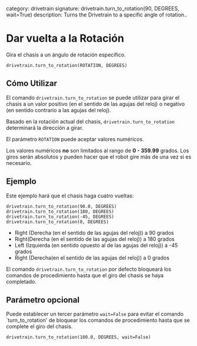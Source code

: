 category: drivetrain
signature: drivetrain.turn_to_rotation(90, DEGREES, wait=True)
description: Turns the Drivetrain to a specific angle of rotation..  

# Dar vuelta a la Rotación

Gira el chasis a un ángulo de rotación específico.

`drivetrain.turn_to_rotation(ROTATION, DEGREES)`

## Cómo Utilizar

El comando `drivetrain.turn_to_rotation` se puede utilizar para girar el chasis a un valor positivo (en el sentido de las agujas del reloj) o negativo (en sentido contrario a las agujas del reloj).

Basado en la rotación actual del chasis, `drivetrain.turn_to_rotation` determinará la dirección a girar.

El parámetro `ROTATION` puede aceptar valores numéricos.

Los valores numéricos **no** son limitados al rango de **0 - 359.99** grados. Los giros serán absolutos y pueden hacer que el robot gire más de una vez si es necesario.

## Ejemplo

Este ejemplo hará que el chasis haga cuatro vueltas:

```don
drivetrain.turn_to_rotation(90.0, DEGREES)
drivetrain.turn_to_rotation(180, DEGREES)
drivetrain.turn_to_rotation(-45, DEGREES)
drivetrain.turn_to_rotation(0, DEGREES)
```

- Right (Derecha (en el sentido de las agujas del reloj)) a 90 grados
- Right(Derecha (en el sentido de las agujas del reloj)) a 180 grados
- Left (Izquierda (en sentido opuesto al de las agujas del reloj)) a -45 grados
- Right (Derecha(en el sentido de las agujas del reloj)) a 0 grados

El comando `drivetrain.turn_to_rotation` por defecto bloqueará los comandos de procedimiento hasta que el giro del chasis se haya completado.

## Parámetro opcional

Puede establecer un tercer parámetro  `wait=False` para evitar el comando `turn_to_rotation' de bloquear los comandos de procedimiento hasta que se complete el giro del chasis.

```don
drivetrain.turn_to_rotation(180.0, DEGREES, wait=False)
```

<advanced>
</advanced>
